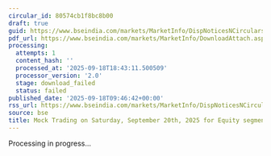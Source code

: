 ```yaml
---
circular_id: 80574cb1f8bc8b00
draft: true
guid: https://www.bseindia.com/markets/MarketInfo/DispNoticesNCirculars.aspx?Noticeid={5F6DEAD9-0F10-4818-A7DB-6A34E56DD15F}&noticeno=20250918-11&dt=09/18/2025&icount=11&totcount=63&flag=0
pdf_url: https://www.bseindia.com/markets/MarketInfo/DownloadAttach.aspx?id=20250918-11&attachedId=
processing:
  attempts: 1
  content_hash: ''
  processed_at: '2025-09-18T18:43:11.500509'
  processor_version: '2.0'
  stage: download_failed
  status: failed
published_date: '2025-09-18T09:46:42+00:00'
rss_url: https://www.bseindia.com/markets/MarketInfo/DispNoticesNCirculars.aspx?Noticeid={5F6DEAD9-0F10-4818-A7DB-6A34E56DD15F}&noticeno=20250918-11&dt=09/18/2025&icount=11&totcount=63&flag=0
source: bse
title: Mock Trading on Saturday, September 20th, 2025 for Equity segment (PR)
---
```


Processing in progress...